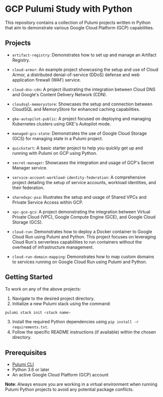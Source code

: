 # GCP Pulumi Study with Python

This repository contains a collection of Pulumi projects written in Python that aim to demonstrate various Google Cloud Platform (GCP) capabilities.

## Projects

- `artifact-registry`: Demonstrates how to set up and manage an Artifact Registry.
  
- `cloud-armor`: An example project showcasing the setup and use of Cloud Armor, a distributed denial-of-service (DDoS) defense and web application firewall (WAF) service.
  
- `cloud-dns-cdn`: A project illustrating the integration between Cloud DNS and Google's Content Delivery Network (CDN).
  
- `cloudsql-memorystore`: Showcases the setup and connection between CloudSQL and MemoryStore for enhanced caching capabilities.
  
- `gke-autopilot-public`: A project focused on deploying and managing Kubernetes clusters using GKE's Autopilot mode.
  
- `managed-gcs-state`: Demonstrates the use of Google Cloud Storage (GCS) for managing state in a Pulumi project.
  
- `quickstart`: A basic starter project to help you quickly get up and running with Pulumi on GCP using Python.
  
- `secret-manager`: Showcases the integration and usage of GCP's Secret Manager service.
  
- `service-account-workload-identity-federation`: A comprehensive project detailing the setup of service accounts, workload identities, and their federation.
  
- `sharedvpc-psa`: Illustrates the setup and usage of Shared VPCs and Private Service Access within GCP.
  
- `vpc-gce-gcs`: A project demonstrating the integration between Virtual Private Cloud (VPC), Google Compute Engine (GCE), and Google Cloud Storage (GCS).

- `cloud-run`: Demonstrates how to deploy a Docker container to Google Cloud Run using Pulumi and Python. This project focuses on leveraging Cloud Run's serverless capabilities to run containers without the overhead of infrastructure management.

- `cloud-run-domain-mapping`: Demonstrates how to map custom domains to services running on Google Cloud Run using Pulumi and Python.

## Getting Started

To work on any of the above projects:

1. Navigate to the desired project directory.
2. Initialize a new Pulumi stack using the command:
```bash
pulumi stack init <stack name>
```
3. Install the required Python dependencies using `pip install -r requirements.txt`.
4. Follow the specific README instructions (if available) within the chosen directory.

## Prerequisites

- [Pulumi CLI](https://www.pulumi.com/docs/get-started/install/)
- Python 3.6 or later
- An active Google Cloud Platform (GCP) account

**Note**: Always ensure you are working in a virtual environment when running Pulumi Python projects to avoid any potential package conflicts.


